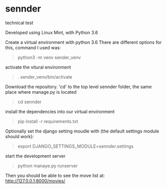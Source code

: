 # sennder
technical test

Developed using Linux Mint, with Python 3.6

Create a virtual environment with python 3.6 
There are different options for this, command I used was: 

> python3 -m venv sender_venv

activate the vitural environment
> . sender_venv/bin/activate

Download the repository. 
'cd'  to the top level sennder folder, the same place where manage.py is located
> cd sennder

install the dependencies into our virtual environment
> pip install -r requirements.txt

Optionally set the django setting moudle with (the default settings module should work): 
> export DJANGO_SETTINGS_MODULE=sennder.settings 

start the development server
> python manaye.py runserver

Then you should be able to see the move list at:
http://127.0.0.1:8000/movies/
